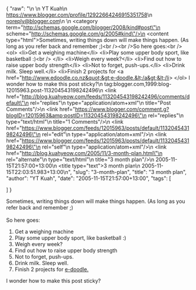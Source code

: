 {
  "raw": "<entry>\n  <author>\n    <name>YT Kuah</name>\n    <uri>https://www.blogger.com/profile/12922664246915351758</uri>\n    <email>noreply@blogger.com</email>\n  </author>\n  <category term=\"http://schemas.google.com/blogger/2008/kind#post\"\n    scheme=\"http://schemas.google.com/g/2005#kind\"/>\n  <content type=\"html\">Sometimes, writing things down will make things happen. (As long as you refer back and remember ;)&lt;br /&gt;&lt;br /&gt;So here goes:&lt;br /&gt;&lt;ol&gt;   &lt;li&gt;Get a weighing machine&lt;/li&gt;   &lt;li&gt;Play some upper body sport, like basketball :)&lt;br /&gt;  &lt;/li&gt;   &lt;li&gt;Weigh every week?&lt;/li&gt;   &lt;li&gt;Find out how to raise upper body strength&lt;/li&gt;   &lt;li&gt;Not to forget, push-ups.&lt;/li&gt;   &lt;li&gt;Drink milk. Sleep well.&lt;/li&gt;   &lt;li&gt;Finish 2 projects for &lt;a href=&quot;http://www.edoodle.co.nz&quot;&gt;e-doodle.&lt;/a&gt;&lt;/li&gt; &lt;/ol&gt; I wonder how to make this post sticky?</content>\n  <id>tag:blogger.com,1999:blog-12015963.post-113204543198242496</id>\n  <link href=\"http://blog.kuahyeow.com/feeds/113204543198242496/comments/default\"\n    rel=\"replies\"\n    type=\"application/atom+xml\"\n    title=\"Post Comments\"/>\n  <link href=\"https://www.blogger.com/comment.g?blogID=12015963&amp;postID=113204543198242496\"\n    rel=\"replies\"\n    type=\"text/html\"\n    title=\"1 Comments\"/>\n  <link href=\"https://www.blogger.com/feeds/12015963/posts/default/113204543198242496\"\n    rel=\"edit\"\n    type=\"application/atom+xml\"/>\n  <link href=\"https://www.blogger.com/feeds/12015963/posts/default/113204543198242496\"\n    rel=\"self\"\n    type=\"application/atom+xml\"/>\n  <link href=\"http://blog.kuahyeow.com/2005/11/3-month-plan.html\"\n    rel=\"alternate\"\n    type=\"text/html\"\n    title=\"3 month plan\"/>\n  <published>2005-11-15T21:57:00+13:00</published>\n  <title type=\"text\">3 month plan</title>\n  <updated>2005-11-15T22:03:51.983+13:00</updated>\n</entry>",
  "slug": "3-month-plan",
  "title": "3 month plan",
  "author": "YT Kuah",
  "date": "2005-11-15T21:57:00+13:00",
  "tags": [

  ]
}

Sometimes, writing things down will make things happen. (As long as you refer back and remember ;)<br /><br />So here goes:<br /><ol>   <li>Get a weighing machine</li>   <li>Play some upper body sport, like basketball :)<br />  </li>   <li>Weigh every week?</li>   <li>Find out how to raise upper body strength</li>   <li>Not to forget, push-ups.</li>   <li>Drink milk. Sleep well.</li>   <li>Finish 2 projects for <a href="http://www.edoodle.co.nz">e-doodle.</a></li> </ol> I wonder how to make this post sticky?